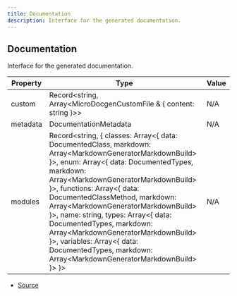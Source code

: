 ```yaml
---
title: Documentation
description: Interface for the generated documentation.
---
```


## Documentation

Interface for the generated documentation.

| Property | Type | Value |
| ----------- | ----------- | ----------- |
| custom | Record\<string, Array\<MicroDocgenCustomFile & \{   content: string }>> | N/A |
| metadata | DocumentationMetadata | N/A |
| modules | Record\<string, \{   classes: Array\<\{   data: DocumentedClass,   markdown: Array\<MarkdownGeneratorMarkdownBuild> }>,   enum: Array\<\{   data: DocumentedTypes,   markdown: Array\<MarkdownGeneratorMarkdownBuild> }>,   functions: Array\<\{   data: DocumentedClassMethod,   markdown: Array\<MarkdownGeneratorMarkdownBuild> }>,   name: string,   types: Array\<\{   data: DocumentedTypes,   markdown: Array\<MarkdownGeneratorMarkdownBuild> }>,   variables: Array\<\{   data: DocumentedTypes,   markdown: Array\<MarkdownGeneratorMarkdownBuild> }> }> | N/A |


- [Source](https://github.com/neplextech/micro-docgen/blob/fbfcd84c930585aff5882714b14f394715057a88/src/documentation.ts#L69)